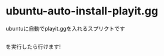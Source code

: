# ubuntu-auto-install-playit.gg
ubuntuに自動でplayit.ggを入れるスプリクトです

```sudo curl -Ls https://raw.githubusercontent.com/uu5007mp/BBS-Proxy/main/set_pm2.sh | sudo bash
```

を実行したら行けます!
